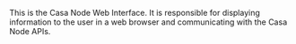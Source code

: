 This is the Casa Node Web Interface. It is responsible for displaying information to the user in a web browser and communicating with the Casa Node APIs. 
